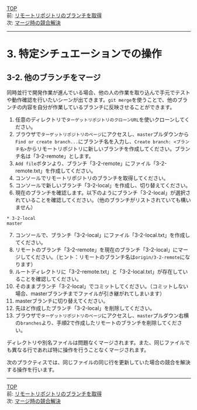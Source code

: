 [TOP](../README.md)   
前: [リモートリポジトリのブランチを取得](./fetch.md)  
次: [マージ時の競合解決](./conflict.md)  

---

# 3. 特定シチュエーションでの操作
## 3-2. 他のブランチをマージ
同時並行で開発作業が進んでいる場合、他の人の作業を取り込んで手元でテストや動作確認を行いたいシーンが出てきます。`git merge`を使うことで、他のブランチの内容を自分が作業しているブランチに反映させることができます。  

1. 任意のディレクトリで`ターゲットリポジトリのクローンURL`を使いクローンしてください。
2. ブラウザで`ターゲットリポジトリのページ`にアクセスし、`master`プルダウンから`Find or create branch...`にブランチ名を入力し、`Create branch: <ブランチ名>`からリモートリポジトリに新しいブランチを作成してください。ブランチ名は「3-2-remote」とします。
3. `Add file`ボタンより、ブランチ「3-2-remote」にファイル「3-2-remote.txt」を作成してください。
4. コンソールでリモートリポジトリのブランチを取得してください。
5. コンソールで新しいブランチ「3-2-local」を作成し、切り替えてください。
6. 現在のブランチを確認します。以下のようにブランチ「3-2-local」が選択されていることを確認してください。（他のブランチがリストされていても構いません）
```
* 3-2-local
master
```
7. コンソールで、ブランチ「3-2-local」にファイル「3-2-local.txt」を作成してください。
8. リモートのブランチ「3-2-remote」を現在のブランチ「3-2-local」にマージしてください。（ヒント：リモートのブランチ名は`origin/3-2-remote`になります）
9. ルートディレクトリに「3-2-remote.txt」と「3-2-local.txt」が存在していることを確認してください。
10. そのままブランチ「3-2-local」でコミットしてください。（コミットしない場合、masterブランチまでファイルが引き継がれてしまいます）
11. masterブランチに切り替えてください。
12. 先ほど作成したブランチ「3-2-local」を削除してください。
13. ブラウザで`ターゲットリポジトリのページ`にアクセスし、`master`プルダウン右横の`branches`より、手順2で作成したリモートのブランチを削除してください。

ディレクトリや別名ファイルは問題なくマージされます。また、同じファイルでも異なる行であれば特に操作を行うことなくマージされます。  

次のプラクティスでは、同じファイルの同じ行を更新していた場合の競合を解決する操作を行います。

--- 

[TOP](../README.md)   
前: [リモートリポジトリのブランチを取得](./fetch.md)  
次: [マージ時の競合解決](./conflict.md)  